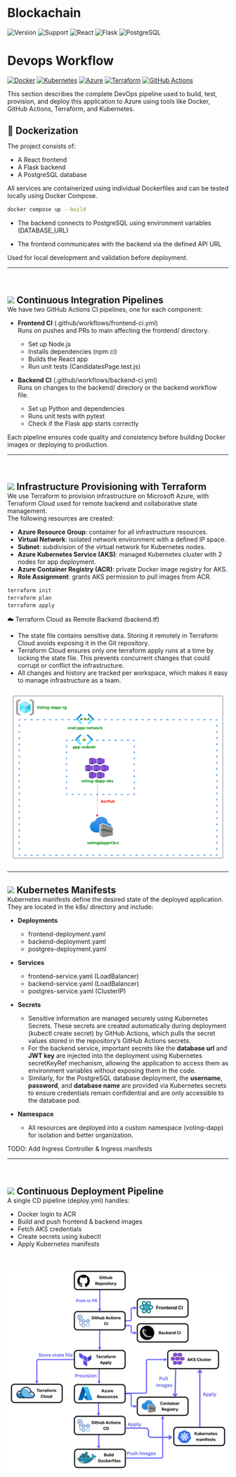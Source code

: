 # Blockachain 
![Version](https://img.shields.io/badge/version-1.28.0-blue)
![Support](https://img.shields.io/badge/support-active-brightgreen)
![React](https://img.shields.io/badge/React-20232A?logo=react&logoColor=61DAFB)
![Flask](https://img.shields.io/badge/Flask-000000?logo=flask&logoColor=white)
![PostgreSQL](https://img.shields.io/badge/PostgreSQL-4169E1?logo=postgresql&logoColor=white)

# Devops Workflow


[![Docker](https://img.shields.io/badge/Docker-2496ED?logo=docker&logoColor=white)](https://www.docker.com)
[![Kubernetes](https://img.shields.io/badge/Kubernetes-326CE5?logo=kubernetes&logoColor=white)](https://kubernetes.io)
[![Azure](https://img.shields.io/badge/Azure-0078D4?logo=microsoftazure&logoColor=white)](https://azure.microsoft.com)
[![Terraform](https://img.shields.io/badge/Terraform-7B42BC?logo=terraform&logoColor=white)](https://www.terraform.io)
[![GitHub Actions](https://img.shields.io/badge/GitHub_Actions-2088FF?logo=githubactions&logoColor=white)](https://github.com/features/actions)

This section describes the complete DevOps pipeline used to build, test, provision, and deploy this application to Azure using tools like Docker, GitHub Actions, Terraform, and Kubernetes.

<h1 style="font-weight: bold; font-size: 1.5em; border-bottom: none !important; padding-bottom: 0 !important; margin-bottom: 0 !important;">🐳 Dockerization</h1> 

The project consists of:
- A React frontend
- A Flask backend
- A PostgreSQL database

All services are containerized using individual Dockerfiles and can be tested locally using Docker Compose. 
``` bash
docker compose up --build
```

- The backend connects to PostgreSQL using environment variables (DATABASE_URL)

- The frontend communicates with the backend via the defined API URL

Used for local development and validation before deployment.

<hr>
<br>
<h1 style="font-weight: bold; font-size: 1.5em; border-bottom: none !important; padding-bottom: 0 !important; margin-bottom: 0 !important;"><img src="https://cdn.jsdelivr.net/gh/devicons/devicon/icons/githubactions/githubactions-original.svg" width="24" /> Continuous Integration Pipelines</h1> 
We have two GitHub Actions CI pipelines, one for each component:

- **Frontend CI** (.github/workflows/frontend-ci.yml)
<br>Runs on pushes and PRs to main affecting the frontend/ directory.
    - Set up Node.js
    - Installs dependencies (npm ci)
    - Builds the React app
    - Run unit tests (CandidatesPage.test.js)

- **Backend CI** (.github/workflows/backend-ci.yml) <br>
Runs on changes to the backend/ directory or the backend workflow file.
    - Set up Python and dependencies
    - Runs unit tests with pytest
    - Check if the Flask app starts correctly

Each pipeline ensures code quality and consistency before building Docker images or deploying to production.
<hr>
<br>
<h1 style="font-weight: bold; font-size: 1.5em; border-bottom: none !important; padding-bottom: 0 !important; margin-bottom: 0 !important;"><img src="https://www.vectorlogo.zone/logos/terraformio/terraformio-icon.svg" width="24" /> Infrastructure Provisioning with Terraform</h1> 
We use Terraform to provision infrastructure on Microsoft Azure, with Terraform Cloud used for remote backend and collaborative state management.<br>
The following resources are created:

- **Azure Resource Group**: container for all infrastructure resources.
- **Virtual Network**: isolated network environment with a defined IP space.
- **Subnet**: subdivision of the virtual network for Kubernetes nodes.
- **Azure Kubernetes Service (AKS)**: managed Kubernetes cluster with 2 nodes for app deployment.
- **Azure Container Registry (ACR)**: private Docker image registry for AKS.
- **Role Assignment**: grants AKS permission to pull images from ACR.

``` bash
terraform init
terraform plan
terraform apply
```

☁️ Terraform Cloud as Remote Backend (backend.tf)
- The state file contains sensitive data. Storing it remotely in Terraform Cloud avoids exposing it in the Git repository.
- Terraform Cloud ensures only one terraform apply runs at a time by locking the state file. This prevents concurrent changes that could corrupt or conflict the infrastructure.
- All changes and history are tracked per workspace, which makes it easy to manage infrastructure as a team.

![Architecture Diagram](images/archi.png)

<hr>

<h1 style="font-weight: bold; font-size: 1.5em; border-bottom: none !important; padding-bottom: 0 !important; margin-bottom: 0 !important;"><img src="https://www.vectorlogo.zone/logos/kubernetes/kubernetes-icon.svg" width="24" />  Kubernetes Manifests
</h1> 
Kubernetes manifests define the desired state of the deployed application. They are located in the k8s/ directory and include:

- **Deployments**
    - frontend-deployment.yaml
    - backend-deployment.yaml
    - postgres-deployment.yaml

- **Services**
    - frontend-service.yaml (LoadBalancer)
    - backend-service.yaml (LoadBalancer)
    - postgres-service.yaml (ClusterIP)

- **Secrets** 
    - Sensitive information are managed securely using Kubernetes Secrets. These secrets are created automatically during deployment (kubectl create secret) by GitHub Actions, which pulls the secret values stored in the repository’s GitHub Actions secrets.
    - For the backend service, important secrets like the **database url** and **JWT key** are injected into the deployment using Kubernetes secretKeyRef mechanism, allowing the application to access them as environment variables without exposing them in the code.
    - Similarly, for the PostgreSQL database deployment, the **username**, **password**, and **database name** are provided via Kubernetes secrets to ensure credentials remain confidential and are only accessible to the database pod.

- **Namespace**
    - All resources are deployed into a custom namespace (voting-dapp) for isolation and better organization.

 TODO: Add Ingress Controller & Ingress manifests 

<hr>
<br>

<h1 style="font-weight: bold; font-size: 1.5em; border-bottom: none !important; padding-bottom: 0 !important; margin-bottom: 0 !important;"><img src="https://cdn.jsdelivr.net/gh/devicons/devicon/icons/githubactions/githubactions-original.svg" width="26" /> Continuous Deployment Pipeline
</h1> 
A single CD pipeline (deploy.yml) handles:

- Docker login to ACR
- Build and push frontend & backend images
- Fetch AKS credentials
- Create secrets using kubectl
- Apply Kubernetes manifests

<br>

![Architecture Diagram](images/graph.png)


